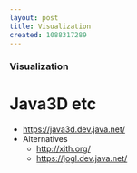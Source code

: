```yaml
---
layout: post
title: Visualization
created: 1088317289
---
```

### Visualization

# Java3D etc
* <https://java3d.dev.java.net/>
* Alternatives
    * <http://xith.org/>
    * <https://jogl.dev.java.net/>
